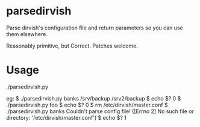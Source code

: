parsedirvish
============

Parse dirvish's configuration file and return parameters so you can use them elsewhere.

Reasonably primitive, but Correct. Patches welcome.

Usage
=====

./parsedirvish.py <variable>

eg:
$ ./parsedirvish.py banks
/srv/backup
/srv2/backup
$ echo $?
0
$ ./parsedirvish.py foo
$ echo $?
0
$ rm /etc/dirvish/master.conf
$ ./parsedirvish.py banks
Couldn't parse config file! ([Errno 2] No such file or directory: '/etc/dirvish/master.conf')
$ echo $?
1
